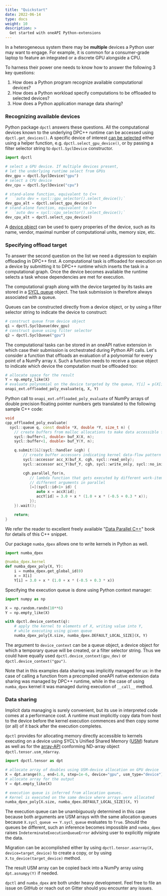 ```yaml
---
title: "Quickstart"
date: 2022-06-14
type: docs
weight: 10
description: >
  Get started with oneAPI Python-extensions
---
```


In a heterogeneous system there may be **multiple** devices a Python user may want to engage.
For example, it is common for a consumer-grade laptop to feature an integrated or a discrete
GPU alongside a CPU.

To harness their power one needs to know how to answer the following 3 key questions:

   1. How does a Python program recognize available computational devices?
   2. How does a Python workload specify computations to be offloaded to selected devices?
   3. How does a Python application manage data sharing?

### Recognizing available devices

Python package `dpctl` answers these questions. All the computational devices known to the 
underlying DPC++ runtime can be accessed using `dpctl.get_devices()`. A specific device of 
interest [can be selected][device_selection] either using a helper function, 
e.g. `dpctl.select_gpu_device()`,  or by passing a filter selector string 
to `dpctl.SyclDevice` constructor.


```python
import dpctl

# select a GPU device. If multiple devices present, 
# let the underlying runtime select from GPUs
dev_gpu = dpctl.SyclDevice("gpu")
# select a CPU device
dev_cpu = dpctl.SyclDevice("cpu")

# stand-alone function, equivalent to C++ 
#   `auto dev = sycl::gpu_selector().select_device();`
dev_gpu_alt = dpctl.select_gpu_device()
# stand-alone function, equivalent to C++ 
#   `auto dev = sycl::cpu_selector().select_device();`
dev_cpu_alt = dpctl.select_cpu_device()
```

A [device object][device] can be used to query properies of the device, such as its name, vendor, maximal number of computational units, memory size, etc.

### Specifying offload target

To answer the second question on the list we need a digression to explain offloading in DPC++ first. A computational task is offloaded for execution on a device
by submitting it to DPC++ runtime which inserts the task in a computational graph. Once the device becomes available the runtime selects a task whose dependencies 
are met for execution. 

The computational graph along with the device targeted by its tasks are stored in a [SYCL queue][queue] object. The task submission is therefore always
associated with a queue. 

Queues can be constructed directly from a device object, or by using a filter selector string to indicate the device to construct:

```python
# construct queue from device object
q1 = dpctl.SyclQueue(dev_gpu)
# construct queue using filter selector
q2 = dpctl.SyclQueue("gpu")
```

The computational tasks can be stored in an oneAPI native extension in which case their submission is orchestrated 
during Python API calls. Let's consider a function that offloads an evaluation of a polynomial for every point of a
NumPy array `X`. Such a function needs to receive a queue object to indicate which device the computation must be 
offloaded too:

```python
# allocate space for the result
Y = np.empty_like(X)
# evaluate polynomial on the device targeted by the queue, Y[i] = p(X[i])
onapi_ext.offloaded_poly_evaluate(q, X, Y)
```

Python call to `onapi_ext.offloaded_poly_evaluate` of NumPy arrays of double precision floating pointer numbers gets 
translated to the following sample C++ code:

```c++
void 
cpp_offloaded_poly_evaluate(
  sycl::queue q, const double *X, double *Y, size_t n) {    
    // create buffers from malloc allocations to make data accessible from device
    sycl::buffer<1, double> buf_X(X, n);
    sycl::buffer<1, double> buf_Y(Y, n);

    q.submit([&](sycl::handler &cgh) {
        // create buffer accessors indicating kernel data-flow pattern  
        sycl::accessor acc_X(buf_X, cgh, sycl::read_only);
        sycl::accessor acc_Y(buf_Y, cgh, sycl::write_only, sycl::no_init);

        cgh.parallel_for(n,
           // lambda function that gets executed by different work-items with 
           // different arguments in parallel
           [=](sycl::id<1> id) {
              auto x = accX[id];
              accY[id] = 3.0 + x * (1.0 + x * (-0.5 + 0.3 * x));
           });
    }).wait();

    return;
}
```

We refer the reader to excellent freely available "[Data Parallel C++][dpcpp-book]" book for details of this C++ snippet.

Our package `numba_dpex` allows one to write kernels in Python as well.

```python
import numba_dpex

@numba_dpex.kernel
def numba_dpex_poly(X, Y):
    i = numba_dpex.get_global_id(0)
    x = X[i]
    Y[i] = 3.0 + x * (1.0 + x * (-0.5 + 0.3 * x))
```

Specifying the execution queue is done using Python context manager:

```python
import numpy as np

X = np.random.randn(10**6)
Y = np.empty_like(X)

with dpctl.device_context(q):
    # apply the kernel to elements of X, writing value into Y, 
    # while executing using given queue
    numba_dpex_poly[X.size, numba_dpex.DEFAULT_LOCAL_SIZE](X, Y)
```

The argument to `device_context` can be a queue object, a device object for which a temporary queue will be created, 
or a filter selector string. Thus we could have equally used `dpctl.device_context(gpu_dev)` or `dpctl.device_context("gpu")`.

Note that in this examples data sharing was implicitly managed for us: in the case of calling a function from a precompiled 
oneAPI native extension data sharing was managed by DPC++ runtime, while in the case of using `numba_dpex` kernel it was managed 
during execution of `__call__` method. 
 
### Data sharing

Implicit data managing is surely convenient, but its use in interpreted code comes at a performance cost. A runtime must 
implicitly copy data from host to the device before the kernel execution commences and then copy some (or all) of it back 
after the execution completes.

`dpctl` provides for allocating memory directly accessible to kernels executing on a device using SYCL's 
Unified Shared Memory ([USM][sycl2020-usm]) feature as well as for the [array-API][array-api] conforming ND-array 
object `dpctl.tensor.usm_ndarray`.

```python
import dpctl.tensor as dpt

# allocate array of doubles using USM-device allocation on GPU device
X = dpt.arange(0., end=1.0, step=1e-6, device="gpu", usm_type="device")
# allocate array for the output
Y = dpt.empty_like(X)

# execution queue is inferred from allocation queues.
# Kernel is executed on the same device where arrays were allocated
numba_dpex_poly[X.size, numba_dpex.DEFAULT_LOCAL_SIZE](X, Y)
```

The execution queue can be unambiguously determined in this case because both arguments are 
USM arrays with the same allocation queues because `X.sycl_queue == Y.sycl_queue` evaluates to `True`. 
Should the queues be different, such an inference becomes impossible and `numba_dpex` raises 
`IndeterminateExecutionQueueError` advising user to explicitly migrate the data.

Migration can be accomplished either by using `dpctl.tensor.asarray(X, device=target_device)`
to create a copy, or by using `X.to_device(target_device)` method.

The result USM array can be copied back into a NumPy array using `dpt.asnumpy(Y)` if needed. 

`dpctl` and `numba_dpex` are both under heavy development. Feel free to file an issue on GitHub or 
reach out on Gitter should you encounter any issues.


[device_selection]: https://intelpython.github.io/dpctl/latest/docfiles/user_guides/manual/dpctl/device_selection.html
[device]: https://intelpython.github.io/dpctl/latest/docfiles/user_guides/manual/dpctl/devices.html
[queue]: https://intelpython.github.io/dpctl/latest/docfiles/user_guides/manual/dpctl/queues.html
[dpcpp-book]: https://link.springer.com/book/10.1007%2F978-1-4842-5574-2
[sycl2020-usm]: https://www.khronos.org/registry/SYCL/specs/sycl-2020/html/sycl-2020.html#sec:usm
[array-api]: https://data-apis.org/array-api/latest/